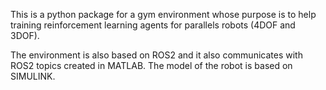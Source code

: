 This is a python package for a gym environment whose purpose is to help training reinforcement learning agents for parallels robots (4DOF and 3DOF).

The environment is also based on ROS2 and it also communicates with ROS2 topics created in MATLAB. The model of the robot is based on SIMULINK.